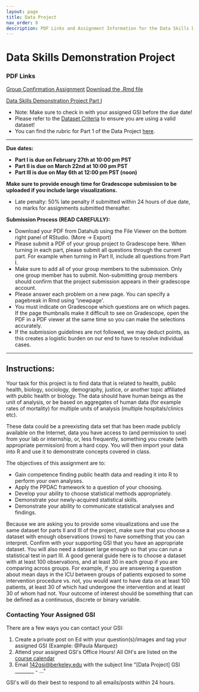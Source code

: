 ```yaml
---
layout: page
title: Data Project
nav_order: 8
description: PDF Links and Assignment Information for the Data Skills Demonstration Project
---
```


# Data Skills Demonstration Project


### PDF Links 

[Group Confirmation Assignment](https://ph142-ucb.github.io/sp24/src/dp/Group-confirmation-practice-submission.pdf)
<a href="https://ph142-ucb.github.io/sp24/src/dp/Group-confirmation-practice-submission.Rmd">Download the .Rmd file</a>

[Data Skills Demonstration Project Part I](https://ph142-ucb.github.io/sp24/src/dp/part1_instructions.pdf)  

- Note: Make sure to check in with your assigned GSI before the due date!
- Please refer to the [Dataset Criteria](https://docs.google.com/document/d/1rV8MwHR8yLP1fM780hXVD1VS80QKJlBswcKhhmUh6SE/edit?usp=sharing) to ensure you are using a valid dataset!
- You can find the rubric for Part 1 of the Data Project [here](https://docs.google.com/document/d/1_9VLmLDYjhxRNm4tJaLvnecZ61H8Am9U5TVKglhvdAs/edit).

<!---
[Data Skills Demonstration Project Part II](https://ph142-ucb.github.io/fa23/src/dp/part2_instructions.pdf)  
- Note: Make sure to check in with your assigned GSI before the due date!
- You can find the rubric for Part 2 of the Data Project [here](https://docs.google.com/document/d/1e06NcQemsUQrs_tLFVaX0O-07ypL-BePP97Ueup5z10/edit?usp=sharing).


[Data Skills Demonstration Project Part III](https://ph142-ucb.github.io/fa23/src/dp/part3-instructions.pdf)  
- Note: Make sure to check in with your assigned GSI before the due date!
- You can find the rubric for Part 3 of the Data Project [here](https://docs.google.com/document/d/1bbfUH-jNchqAgElcLBRzL5lMizuU0RZPJfP4yUQbhXY/edit?usp=sharing).
-->

<hr>

**Due dates:** 

- **Part I is due on February 27th at 10:00 pm PST**
- **Part II is due on March 22nd at 10:00 pm PST**
- **Part III is due on May 6th at 12:00 pm PST (noon)**

**Make sure to provide enough time for Gradescope submission to be uploaded if you include large visualizations.**

* Late penalty: 50% late penalty if submitted within 24 hours of due date, no marks for assignments submitted thereafter.

**Submission Process (READ CAREFULLY):**

* Download your PDF from Datahub using the File Viewer on the bottom right panel of RStudio. (More -> Export) 
* Please submit a PDF of your group project to Gradescope here. When turning in each part, please
submit all questions through the current part. For example when turning in Part II, include all
questions from Part I.
* Make sure to add all of your group members to the submission. Only one group member has to submit. Non-submitting group members should confirm that the project submission appears in their gradescope account.  
* Please answer each problem on a new page. You can specify a pagebreak in Rmd using '\\newpage'.
* You must indicate on Gradescope which questions are on which pages. If the page thumbnails make it difficult to see on Gradescope, open the PDF in a PDF viewer at the same time so you can make the selections accurately.
* If the submission guidelines are not followed, we may deduct points, as this creates a logistic burden on our end to have to resolve individual cases.


------- 

## Instructions:

Your task for this project is to find data that is related to health, public health, biology, sociology, demography, justice, or another topic affiliated with public health or biology. The data should have human beings as the unit of analysis, or be based on aggregates of human data (for example rates of mortality) for multiple units of analysis (multiple hospitals/clinics etc).  

These data could be a preexisting data set that has been made publicly available on the Internet, data you have access to (and permission to use) from your lab or internship, or, less frequently, something you create (with appropriate permission) from a hard copy. You will then import your data into R and use it to demonstrate concepts covered in class.

The objectives of this assignment are to:

* Gain competence finding public health data and reading it into R to perform your own analyses.
* Apply the PPDAC framework to a question of your choosing.
* Develop your ability to choose statistical methods appropriately.
* Demonstrate your newly-acquired statistical skills.
* Demonstrate your ability to communicate statistical analyses and findings.

Because we are asking you to provide some visualizations and use the same dataset for parts II and III of the project, make sure that you choose a dataset with enough  observations (rows) to have something that you can interpret.  Confirm with your supporting GSI that you have an appropriate dataset.  You will also need a dataset large enough so that you can run a statistical test in part III.  A good general guide here is to choose a dataset with at least 100 observations, and at least 30 in each group if you are comparing across groups.  For example, if you are answering a question about mean days in the ICU between groups of patients exposed to some intervention procedure vs. not, you would want to have data on at least 100 patients, at least 30 of which had undergone the intervention and at least 30 of whom had not.  Your outcome of interest should be something that can be defined as a continuous, discrete or binary variable.  

### Contacting Your Assigned GSI

There are a few ways you can contact your GSI:

1. Create a private post on Ed with your question(s)/images and tag your assigned GSI (Example: @Paula Marquez)
2. Attend your assigned GSI's Office Hours! All OH's are listed on the [course calendar](https://ph142-ucb.github.io/fa23/calendar/)
3. Email <142gsi@berkeley.edu> with the subject line "[Data Project] GSI ________ - ..."

GSI's will do their best to respond to all emails/posts within 24 hours.

<!---
## Data Skills Demonstration Project Part I

<iframe src="https://ph142-ucb.github.io/fa22/src/dp/part1_instructions.pdf" width="100%" height="800"></iframe> 
-->
